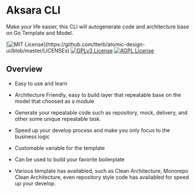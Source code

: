 
# Aksara CLI

Make your life easier, this CLI will autogenerate code and architecture base on Go Template and Model.





[![MIT License](https://img.shields.io/apm/l/atomic-design-ui.svg?)](https://github.com/tterb/atomic-design-ui/blob/master/LICENSEs)
[![GPLv3 License](https://img.shields.io/badge/License-GPL%20v3-yellow.svg)](https://opensource.org/licenses/)
[![AGPL License](https://img.shields.io/badge/license-AGPL-blue.svg)](http://www.gnu.org/licenses/agpl-3.0)


## Overview

- Easy to use and learn

- Architecture Friendly, easy to build layer that repeatable base on the model that choosed as a module

- Generate your repeatable code such as repository, mock, delivery, and other some unique repeatable task.

- Speed up your develop process and make you only focus to the business logic

- Customable variable for the template

- Can be used to build your favorite boilerplate

- Various template has availabled, such as Clean Architecture, Monorepo Clean Architecture, even repository style code has availabled for speed up your develop.



